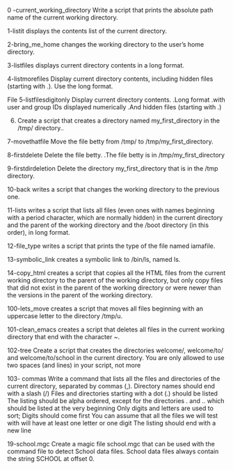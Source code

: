 0 -current_working_directory Write a script that prints the absolute path name of the current working directory.

1-listit displays the contents list of the current directory.

2-bring_me_home changes the working directory to the user’s home directory.

3-listfiles displays current directory contents in a long format.

4-listmorefiles Display current directory contents, including hidden files (starting with .). Use the long format.

File 5-listfilesdigitonly Display current directory contents.
.Long format
.with user and group IDs displayed numerically
.And hidden files (starting with .)

6. Create a script that creates a directory named my_first_directory in the /tmp/ directory..

7-movethatfile Move the file betty from /tmp/ to /tmp/my_first_directory.

8-firstdelete Delete the file betty.
.The file betty is in /tmp/my_first_directory

9-firstdirdeletion Delete the directory my_first_directory that is in the /tmp directory.

10-back writes a script that changes the working directory to the previous one.

11-lists writes a script that lists all files (even ones with names beginning with a period character, which are normally hidden) in the current directory and the parent of the working directory and the /boot directory (in this order), in long format.

12-file_type writes a script that prints the type of the file named iamafile.

13-symbolic_link creates a symbolic link to /bin/ls, named ls.

14-copy_html creates a script that copies all the HTML files from the current working directory to the parent of the working directory, but only copy files that did not exist in the parent of the working directory or were newer than the versions in the parent of the working directory.

100-lets_move creates a script that moves all files beginning with an uppercase letter to the directory /tmp/u.

101-clean_emacs creates a script that deletes all files in the current working directory that end with the character ~.

102-tree Create a script that creates the directories welcome/, welcome/to/ and welcome/to/school in the current directory.
You are only allowed to use two spaces (and lines) in your script, not more

103- commas Write a command that lists all the files and directories of the current directory, separated by commas (,).
Directory names should end with a slash (/)
Files and directories starting with a dot (.) should be listed
The listing should be alpha ordered, except for the directories . and .. which should be listed at the very beginning
Only digits and letters are used to sort; Digits should come first
You can assume that all the files we will test with will have at least one letter or one digit
The listing should end with a new line

19-school.mgc Create a magic file school.mgc that can be used with the command file to detect School data files. School data files always contain the string SCHOOL at offset 0.
